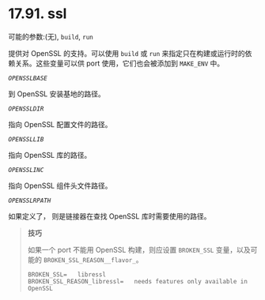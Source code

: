 # 17.91. ssl

可能的参数:(无), `build`, `run`

提供对 OpenSSL 的支持。可以使用 `build` 或 `run` 来指定只在构建或运行时的依赖关系。这些变量可以供 port 使用，它们也会被添加到 `MAKE_ENV` 中。

*`OPENSSLBASE`*

到 OpenSSL 安装基地的路径。

*`OPENSSLDIR`*

指向 OpenSSL 配置文件的路径。

*`OPENSSLLIB`*

指向 OpenSSL 库的路径。

*`OPENSSLINC`*

指向 OpenSSL 组件头文件路径。

*`OPENSSLRPATH`*

如果定义了， 则是链接器在查找 OpenSSL 库时需要使用的路径。

>**技巧**
>
> 如果一个 port 不能用 OpenSSL 构建，则应设置 `BROKEN_SSL` 变量，以及可能的 `BROKEN_SSL_REASON__flavor_`。
>
> ```
> BROKEN_SSL=	libressl
> BROKEN_SSL_REASON_libressl=	needs features only available in OpenSSL
> ```
